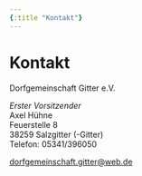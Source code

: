 ```yaml
---
{:title "Kontakt"}
---
```


# Kontakt

<div class="center">
Dorfgemeinschaft Gitter e.V.

*Erster Vorsitzender*  
Axel Hühne  
Feuerstelle 8  
38259 Salzgitter (-Gitter)  
Telefon: 05341/396050

<a href="mailto:dorfgemeinschaft.gitter@web.de?subject=Anfrage%20an%20DG-Gitter">
dorfgemeinschaft.gitter@web.de
</a>
</div>
